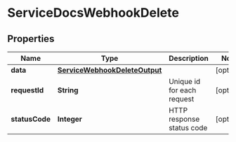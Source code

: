 

# ServiceDocsWebhookDelete

## Properties

Name | Type | Description | Notes
------------ | ------------- | ------------- | -------------
**data** | [**ServiceWebhookDeleteOutput**](ServiceWebhookDeleteOutput.md) |  |  [optional]
**requestId** | **String** | Unique id for each request |  [optional]
**statusCode** | **Integer** | HTTP response status code |  [optional]




